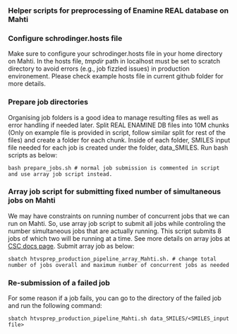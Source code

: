 ### Helper scripts for preprocessing of Enamine REAL database on Mahti

### Configure schrodinger.hosts file
Make sure to configure your schrodinger.hosts file in your home directory on Mahti. In the hosts file, *tmpdir* path in localhost  must be set to scratch directory to avoid errors (e.g., job fizzled issues) in production environement. Please check example hosts file in current github folder for more details.


### Prepare job directories 
Organising job folders is a good idea to manage resulting files as well as error handling if needed later. Split REAL ENAMINE DB files into 10M chunks (Only on example file is provided in script, follow similar split for rest of the files) and create a folder for each chunk. Inside of each folder, SMILES input file needed for each job is created under the folder, data_SMILES.  Run bash scripts as below:
```
bash prepare_jobs.sh # normal job submission is commented in script and use array job script instead.

```
### Array job script for submitting fixed number of simultaneous jobs on Mahti

We may have constraints on running number of concurrent jobs that we can run on Mahti. So, use array job script to submit all jobs while controling  the number simultaneous jobs that are actually running.  This script submits 8 jobs of which two will be running at a time. See more details on array jobs at [CSC docs page](https://docs.csc.fi/computing/running/array-jobs/). Submit array job as below:

```
sbatch htvsprep_production_pipeline_array_Mahti.sh. # change total number of jobs overall and maximum number of concurrent jobs as needed

```
### Re-submission of a failed job
For some reason if a job fails, you can go to the directory of the failed job and run the following command:

```
sbatch htvsprep_production_pipeline_Mahti.sh data_SMILES/<SMILES_input file>

```
